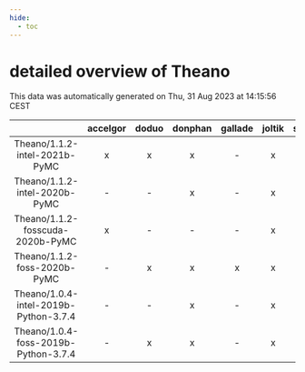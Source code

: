 ```yaml
---
hide:
  - toc
---
```


detailed overview of Theano
===========================


This data was automatically generated on Thu, 31 Aug 2023 at 14:15:56 CEST  

| |accelgor|doduo|donphan|gallade|joltik|skitty|swalot|victini|
| :---: | :---: | :---: | :---: | :---: | :---: | :---: | :---: | :---: |
|Theano/1.1.2-intel-2021b-PyMC|x|x|x|-|x|x|x|x|
|Theano/1.1.2-intel-2020b-PyMC|-|-|x|-|x|x|x|x|
|Theano/1.1.2-fosscuda-2020b-PyMC|x|-|-|-|x|-|-|-|
|Theano/1.1.2-foss-2020b-PyMC|-|x|x|x|x|x|x|x|
|Theano/1.0.4-intel-2019b-Python-3.7.4|-|-|x|-|x|x|-|x|
|Theano/1.0.4-foss-2019b-Python-3.7.4|-|x|x|-|x|x|-|x|
